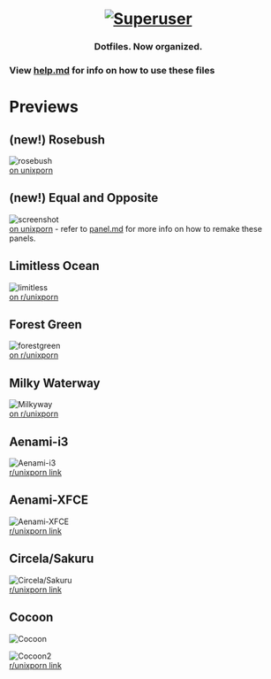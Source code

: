 <h1 align="center">
  <a href="https://github.com/joshuah345/linux-dotfiles"><img src="./images/usrimg" alt="Superuser"></a>
  <br>
 
</h1>
<h3 align="center">Dotfiles. Now organized.</h3>
 
 
### View [help.md](https://github.com/joshuah345/linux-dotfiles/blob/master/help.md) for info on how to use these files 
 

# Previews

## (new!) Rosebush 
![rosebush](./images/rosebush.png) <br>
[on unixporn](https://www.reddit.com/r/unixporn/comments/c64h07/i3_rose_bushes_superuser1958/)


## (new!) Equal and Opposite
![screenshot](./images/eo.png)<br />
[on unixporn](https://www.reddit.com/r/unixporn/comments/c4fy9v/xfceopenbox_equal_and_opposite_superuser1958/) - refer to [panel.md](https://github.com/joshuah345/linux-dotfiles/blob/master/Equal%20And%20Opposite%20(compton-tryone)/panel.md) for more info on how to remake these panels.

##  Limitless Ocean
![limitless](./images/Limitless.png)<br />
 [on r/unixporn](https://www.reddit.com/r/unixporn/comments/c1ye26/xfce_limitless_ocean_superuser1958/)

## Forest Green
![forestgreen](./images/Forestgreen.png) <br />
[on r/unixporn](https://www.reddit.com/r/unixporn/comments/c02goe/xfce_forest_green_superuser1958/)

## Milky Waterway
![Milkyway](./images/Milkyway.png) <br />
 [on r/unixporn](https://www.reddit.com/r/unixporn/comments/bvcs2x/i3_milky_waterway_superuser1958/)

## Aenami-i3
![Aenami-i3](./images/Aenami-i3.png) <br />
[r/unixporn link](https://www.reddit.com/r/unixporn/comments/bt4dcp/i3_aenami_2/)

## Aenami-XFCE
![Aenami-XFCE](./images/Aenami-XFCE.png) <br />
[r/unixporn link](https://www.reddit.com/r/unixporn/comments/bsdmcl/xfce_aenami_superuser1958/)

## Circela/Sakuru
![Circela/Sakuru](./images/Circela.png) <br />
[r/unixporn link](https://www.reddit.com/r/unixporn/comments/bri3k2/xfcesakurusuperuser1958/)

## Cocoon
![Cocoon](./images/Cocoon.png) <br />

![Cocoon2](./images/Cocoon2.png) <br />
[r/unixporn link](https://www.reddit.com/r/unixporn/comments/aikwmk/i3_the_cocoon/)

